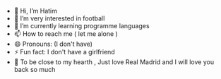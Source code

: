 - 👋 Hi, I’m Hatim
- 👀 I’m very interested in football 
- 🌱 I’m currently learning programme languages
- 📫 How to reach me ( let me alone )
- 😄 Pronouns: (I don't have)
- ⚡ Fun fact: I don't have a girlfriend
- 🤍 To be close to my hearth , Just love Real Madrid and I will love you back so much 

<!---
hatimrm7 is a ✨ special ✨ repository because its `README.md` (this file) appears on your GitHub profile.
You can click the Preview link to take a look at your changes.
--->
